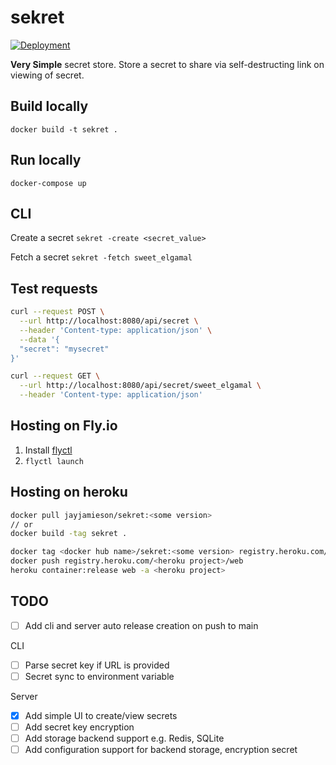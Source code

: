 # sekret

[![Deployment](https://github.com/JayJamieson/sekret/actions/workflows/deployment.yml/badge.svg)](https://github.com/JayJamieson/sekret/actions/workflows/deployment.yml)

**Very Simple** secret store. Store a secret to share via self-destructing link on viewing of secret.

## Build locally

`docker build -t sekret .`

## Run locally

`docker-compose up`

## CLI

Create a secret `sekret -create <secret_value>`

Fetch a secret `sekret -fetch sweet_elgamal`

## Test requests

```bash
curl --request POST \
  --url http://localhost:8080/api/secret \
  --header 'Content-type: application/json' \
  --data '{
  "secret": "mysecret"
}'
```

```bash
curl --request GET \
  --url http://localhost:8080/api/secret/sweet_elgamal \
  --header 'Content-type: application/json'
```

## Hosting on Fly.io

1. Install [flyctl](https://fly.io/docs/hands-on/install-flyctl/)
2. `flyctl launch`

## Hosting on heroku

```bash
docker pull jayjamieson/sekret:<some version>
// or
docker build -tag sekret .

docker tag <docker hub name>/sekret:<some version> registry.heroku.com/<heroku project>/web
docker push registry.heroku.com/<heroku project>/web
heroku container:release web -a <heroku project>
```

## TODO

- [ ] Add cli and server auto release creation on push to main

CLI

- [ ] Parse secret key if URL is provided
- [ ] Secret sync to environment variable

Server

- [x] Add simple UI to create/view secrets
- [ ] Add secret key encryption
- [ ] Add storage backend support e.g. Redis, SQLite
- [ ] Add configuration support for backend storage, encryption secret
